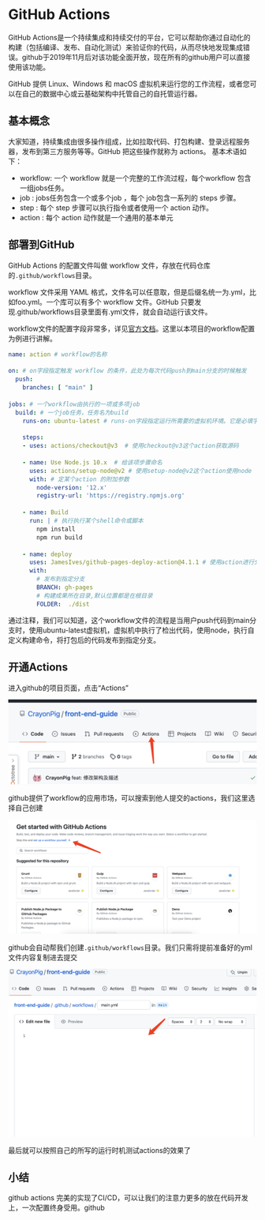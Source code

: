 # GitHub Actions

GitHub Actions是一个持续集成和持续交付的平台，它可以帮助你通过自动化的构建（包括编译、发布、自动化测试）来验证你的代码，从而尽快地发现集成错误。github于2019年11月后对该功能全面开放，现在所有的github用户可以直接使用该功能。

GitHub 提供 Linux、Windows 和 macOS 虚拟机来运行您的工作流程，或者您可以在自己的数据中心或云基础架构中托管自己的自托管运行器。

## 基本概念
大家知道，持续集成由很多操作组成，比如拉取代码、打包构建、登录远程服务器，发布到第三方服务等等。GitHub 把这些操作就称为 actions。
基本术语如下：
- workflow: 一个 workflow 就是一个完整的工作流过程，每个workflow 包含一组jobs任务。
- job : jobs任务包含一个或多个job ，每个 job包含一系列的 steps 步骤。
- step : 每个 step 步骤可以执行指令或者使用一个 action 动作。
- action : 每个 action 动作就是一个通用的基本单元

## 部署到GitHub
GitHub Actions 的配置文件叫做 workflow 文件，存放在代码仓库的`.github/workflows`目录。

workflow 文件采用 YAML 格式，文件名可以任意取，但是后缀名统一为.yml，比如foo.yml。一个库可以有多个 workflow 文件。GitHub 只要发现.github/workflows目录里面有.yml文件，就会自动运行该文件。

workflow文件的配置字段非常多，详见[官方文档](https://docs.github.com/zh/actions/using-workflows/workflow-syntax-for-github-actions)。这里以本项目的workflow配置为例进行讲解。
```yml
name: action # workflow的名称

on: # on字段指定触发 workflow 的条件，此处为每次代码push到main分支的时候触发
  push:
    branches: [ "main" ]

jobs: # 一个workflow由执行的一项或多项job
  build: # 一个job任务，任务名为build
    runs-on: ubuntu-latest # runs-on字段指定运行所需要的虚拟机环境。它是必填字段。

    steps:
    - uses: actions/checkout@v3  # 使用checkout@v3这个action获取源码

    - name: Use Node.js 10.x  # 给该项步骤命名
      uses: actions/setup-node@v2 # 使用setup-node@v2这个action使用node
      with: # 定某个action 的附加参数
        node-version: '12.x'
        registry-url: 'https://registry.npmjs.org'

    - name: Build
      run: | # 执行执行某个shell命令或脚本
        npm install
        npm run build

    - name: deploy
      uses: JamesIves/github-pages-deploy-action@4.1.1 # 使用action进行分支处理
      with:
        # 发布到指定分支
        BRANCH: gh-pages
        # 构建成果所在目录,默认位置都是在根目录
        FOLDER:  ./dist
```
通过注释，我们可以知道，这个workflow文件的流程是当用户push代码到main分支时，使用ubuntu-latest虚拟机，虚拟机中执行了检出代码，使用node，执行自定义构建命令，将打包后的代码发布到指定分支。

## 开通Actions
进入github的项目页面，点击“Actions”

![第一步](/images/github_action_1.png)

github提供了workflow的应用市场，可以搜索到他人提交的actions，我们这里选择自己创建

![第二步](/images/github_action_2.png)

github会自动帮我们创建`.github/workflows`目录。我们只需将提前准备好的yml文件内容复制进去提交

![第三步](/images/github_action_3.png)

最后就可以按照自己的所写的运行时机测试actions的效果了

## 小结
github actions 完美的实现了CI/CD，可以让我们的注意力更多的放在代码开发上，一次配置终身受用。github